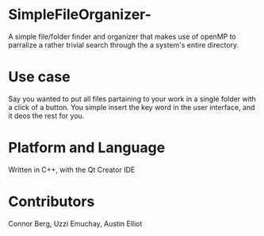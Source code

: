 # SimpleFileOrganizer-
A simple file/folder finder and organizer that makes use of openMP to parralize a rather trivial search through the a system's entire directory. 
# Use case
Say you wanted to put all files partaining to your work in a single folder with a click of a button. You simple insert the key word in the user interface, and it deos the rest for you.

# Platform and Language
Written in C++, with the Qt Creator IDE

# Contributors
Connor Berg, Uzzi Emuchay, Austin Elliot
